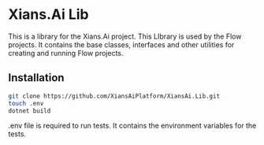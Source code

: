 # Xians.Ai Lib

This is a library for the Xians.Ai project. This LIbrary is used by the Flow projects. It contains the base classes, interfaces and other utilities for creating and running Flow projects.

## Installation

```bash
git clone https://github.com/XiansAiPlatform/XiansAi.Lib.git
touch .env
dotnet build
```

.env file is required to run tests. It contains the environment variables for the tests.
